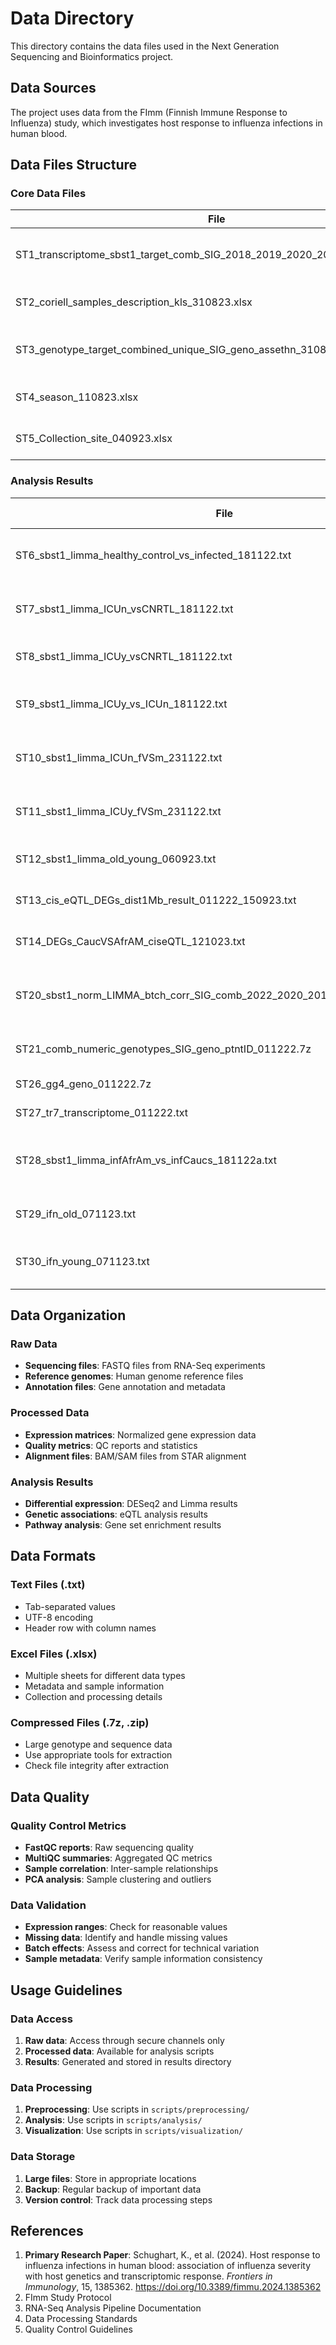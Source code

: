 # Data Directory

This directory contains the data files used in the Next Generation Sequencing and Bioinformatics project.

## Data Sources

The project uses data from the FImm (Finnish Immune Response to Influenza) study, which investigates host response to influenza infections in human blood.

## Data Files Structure

### Core Data Files

| File | Description | Size | Format |
|------|-------------|------|--------|
| ST1_transcriptome_sbst1_target_comb_SIG_2018_2019_2020_2022_181122_2a.txt | Combined transcriptome data (2018-2022) | Large | Tab-separated |
| ST2_coriell_samples_description_kls_310823.xlsx | Coriell samples description | Medium | Excel |
| ST3_genotype_target_combined_unique_SIG_geno_assethn_310823a.txt | Genotype data with ethnicity information | Large | Tab-separated |
| ST4_season_110823.xlsx | Seasonal collection data | Small | Excel |
| ST5_Collection_site_040923.xlsx | Collection site information | Small | Excel |

### Analysis Results

| File | Description | Analysis Type |
|------|-------------|---------------|
| ST6_sbst1_limma_healthy_control_vs_infected_181122.txt | Healthy control vs. infected comparison | Differential expression |
| ST7_sbst1_limma_ICUn_vsCNRTL_181122.txt | ICU non-young vs. control comparison | Differential expression |
| ST8_sbst1_limma_ICUy_vsCNRTL_181122.txt | ICU young vs. control comparison | Differential expression |
| ST9_sbst1_limma_ICUy_vs_ICUn_181122.txt | ICU young vs. ICU non-young comparison | Differential expression |
| ST10_sbst1_limma_ICUn_fVSm_231122.txt | ICU non-young vs. ICU young comparison | Differential expression |
| ST11_sbst1_limma_ICUy_fVSm_231122.txt | ICU young vs. ICU non-young comparison | Differential expression |
| ST12_sbst1_limma_old_young_060923.txt | Age-related analysis (old vs. young) | Differential expression |
| ST13_cis_eQTL_DEGs_dist1Mb_result_011222_150923.txt | cis-eQTL analysis results | Genetic association |
| ST14_DEGs_CaucVSAfrAM_ciseQTL_121023.txt | Ethnicity comparison results | Population genetics |
| ST20_sbst1_norm_LIMMA_btch_corr_SIG_comb_2022_2020_2019_2018_181122_1.txt | Normalized LIMMA batch-corrected data | Normalized expression |
| ST21_comb_numeric_genotypes_SIG_geno_ptntID_011222.7z | Combined numeric genotypes | Genotype data |
| ST26_gg4_geno_011222.7z | Genetic group 4 genotypes | Genotype data |
| ST27_tr7_transcriptome_011222.txt | Transcriptome data | Expression data |
| ST28_sbst1_limma_infAfrAm_vs_infCaucs_181122a.txt | Infected African American vs. Caucasian comparison | Population-specific |
| ST29_ifn_old_071123.txt | Interferon response in old samples | Pathway analysis |
| ST30_ifn_young_071123.txt | Interferon response in young samples | Pathway analysis |

## Data Organization

### Raw Data
- **Sequencing files**: FASTQ files from RNA-Seq experiments
- **Reference genomes**: Human genome reference files
- **Annotation files**: Gene annotation and metadata

### Processed Data
- **Expression matrices**: Normalized gene expression data
- **Quality metrics**: QC reports and statistics
- **Alignment files**: BAM/SAM files from STAR alignment

### Analysis Results
- **Differential expression**: DESeq2 and Limma results
- **Genetic associations**: eQTL analysis results
- **Pathway analysis**: Gene set enrichment results

## Data Formats

### Text Files (.txt)
- Tab-separated values
- UTF-8 encoding
- Header row with column names

### Excel Files (.xlsx)
- Multiple sheets for different data types
- Metadata and sample information
- Collection and processing details

### Compressed Files (.7z, .zip)
- Large genotype and sequence data
- Use appropriate tools for extraction
- Check file integrity after extraction

## Data Quality

### Quality Control Metrics
- **FastQC reports**: Raw sequencing quality
- **MultiQC summaries**: Aggregated QC metrics
- **Sample correlation**: Inter-sample relationships
- **PCA analysis**: Sample clustering and outliers

### Data Validation
- **Expression ranges**: Check for reasonable values
- **Missing data**: Identify and handle missing values
- **Batch effects**: Assess and correct for technical variation
- **Sample metadata**: Verify sample information consistency

## Usage Guidelines

### Data Access
1. **Raw data**: Access through secure channels only
2. **Processed data**: Available for analysis scripts
3. **Results**: Generated and stored in results directory

### Data Processing
1. **Preprocessing**: Use scripts in `scripts/preprocessing/`
2. **Analysis**: Use scripts in `scripts/analysis/`
3. **Visualization**: Use scripts in `scripts/visualization/`

### Data Storage
1. **Large files**: Store in appropriate locations
2. **Backup**: Regular backup of important data
3. **Version control**: Track data processing steps

## References

1. **Primary Research Paper**: Schughart, K., et al. (2024). Host response to influenza infections in human blood: association of influenza severity with host genetics and transcriptomic response. *Frontiers in Immunology*, 15, 1385362. https://doi.org/10.3389/fimmu.2024.1385362
2. FImm Study Protocol
3. RNA-Seq Analysis Pipeline Documentation
4. Data Processing Standards
5. Quality Control Guidelines


